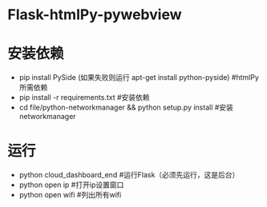 # Flask-htmlPy-pywebview
# 安装依赖
- pip install PySide (如果失败则运行 apt-get install python-pyside) #htmlPy所需依赖
- pip install -r requirements.txt #安装依赖
- cd file/python-networkmanager && python setup.py install  #安装 networkmanager


# 运行
- python cloud_dashboard_end #运行Flask（必须先运行，这是后台）
- python open ip #打开ip设置窗口
- python open wifi #列出所有wifi

